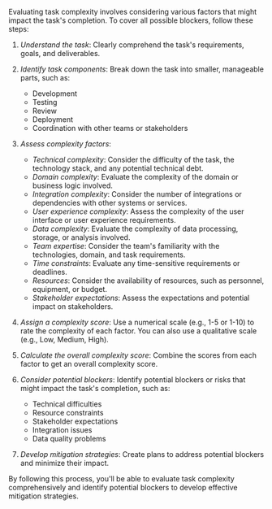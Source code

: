 Evaluating task complexity involves considering various factors that might impact the task's completion. To cover all possible blockers, follow these steps:

1. *Understand the task*: Clearly comprehend the task's requirements, goals, and deliverables.

2. *Identify task components*: Break down the task into smaller, manageable parts, such as:
    - Development
    - Testing
    - Review
    - Deployment
    - Coordination with other teams or stakeholders

3. *Assess complexity factors*:
    - *Technical complexity*: Consider the difficulty of the task, the technology stack, and any potential technical debt.
    - *Domain complexity*: Evaluate the complexity of the domain or business logic involved.
    - *Integration complexity*: Consider the number of integrations or dependencies with other systems or services.
    - *User experience complexity*: Assess the complexity of the user interface or user experience requirements.
    - *Data complexity*: Evaluate the complexity of data processing, storage, or analysis involved.
    - *Team expertise*: Consider the team's familiarity with the technologies, domain, and task requirements.
    - *Time constraints*: Evaluate any time-sensitive requirements or deadlines.
    - *Resources*: Consider the availability of resources, such as personnel, equipment, or budget.
    - *Stakeholder expectations*: Assess the expectations and potential impact on stakeholders.

4. *Assign a complexity score*: Use a numerical scale (e.g., 1-5 or 1-10) to rate the complexity of each factor. You can also use a qualitative scale (e.g., Low, Medium, High).

5. *Calculate the overall complexity score*: Combine the scores from each factor to get an overall complexity score.

6. *Consider potential blockers*: Identify potential blockers or risks that might impact the task's completion, such as:
    - Technical difficulties
    - Resource constraints
    - Stakeholder expectations
    - Integration issues
    - Data quality problems

7. *Develop mitigation strategies*: Create plans to address potential blockers and minimize their impact.

By following this process, you'll be able to evaluate task complexity comprehensively and identify potential blockers to develop effective mitigation strategies.
